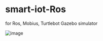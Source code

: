 # smart-iot-Ros
for Ros, Mobius, Turtlebot Gazebo simulator

![image](https://user-images.githubusercontent.com/18729679/108378677-92245b00-7248-11eb-95c8-a6f513763493.png)
